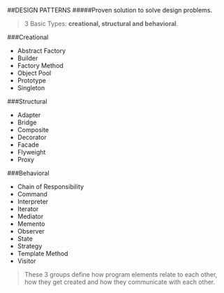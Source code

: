 ##DESIGN PATTERNS
#####Proven solution to solve design problems.

> 3 Basic Types: **creational, structural and behavioral**.

###Creational

- Abstract Factory
- Builder
- Factory Method
- Object Pool
- Prototype
- Singleton

###Structural

- Adapter
- Bridge
- Composite
- Decorator
- Facade
- Flyweight
- Proxy

###Behavioral

- Chain of Responsibility
- Command
- Interpreter
- Iterator
- Mediator
- Memento
- Observer
- State
- Strategy
- Template Method
- Visitor

> These 3 groups define how program elements relate to each other, how they get created and how they communicate with each other.
